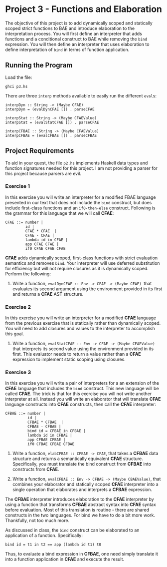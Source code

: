 # Project 3 - Functions and Elaboration
The objective of this project is to add dynamically scoped and statically scoped strict functions to BAE and introduce elaboration to the interpretation process. You will first define an interpreter that adds functions and a conditional construct to BAE while removing the `bind` expression. You will then define an interpreter that uses elaboration to define interpretation of `bind` in terms of function application.


## Running the Program

Load the file:
```
ghci p3.hs
```

There are three `interp` methods available to easily run the different `eval`s:

```
interpDyn :: String -> (Maybe CFAE)
interpDyn = (evalDynCFAE []) . parseCFAE
```
```
interpStat :: String -> (Maybe CFAEValue)
interpStat = (evalStatCFAE []) . parseCFAE
```
```
interpCFBAE :: String -> (Maybe CFAEValue)
interpCFBAE = (evalCFBAE []) . parseCFBAE
```



## Project Requirements

To aid in your quest, the file `p2.hs` implements Haskell data types and function signatures needed for this project. I am not providing a parser for this project because parsers are evil.

### Exercise 1
In this exercise you will write an interpreter for a modified FBAE language presented in our text that does not include the `bind` construct, but does include first-class functions and an `if0-then-else` construct. Following is the grammar for this language that we will call **CFAE**:

```
CFAE ::= number |
         id |
         CFAE * CFAE  |
         CFAE - CFAE |
         lambda id in CFAE |
         app CFAE CFAE |
         if0 CFAE CFAE CFAE
```

**CFAE** adds dynamically scoped, first-class functions with strict evaluation semantics and removes `bind`. Your interpreter will use deferred substitution for efficiency but will not require closures as it is dynamically scoped. Perform the following:

1. Write a function, `evalDynCFAE :: Env -> CFAE -> (Maybe CFAE) `that evaluates its second argument using the environment provided in its first and returns a **CFAE** AST structure.

### Exercise 2
In this exercise you will write an interpreter for a modified **CFAE** language from the previous exercise that is statically rather than dynamically scoped. You will need to add closures and values to the interpreter to accomplish this goal.

1. Write a function, `evalStatCFAE :: Env -> CFAE -> (Maybe CFAEValue)` that interprets its second value using the environment provided in its first. This evaluator needs to return a value rather than a **CFAE** expression to implement static scoping using closures.

### Exercise 3
In this exercise you will write a pair of interpreters for a an extension of the **CFAE** language that includes the `bind` construct. This new language will be called **CFAE**. The trick is that for this exercise you will not write another interpreter at all. Instead you will write an elaborator that will translate **CFAE** language constructs into **CFAE** constructs, then call the **CFAE** interpreter:

```
CFBAE ::= number |
          id |
          CFBAE * CFBAE  |
          CFBAE - CFBAE |
          bind id = CFBAE in CFBAE |
          lambda id in CFBAE |
          app CFBAE CFBAE |
          if0 CFBAE CFBAE CFBAE
```

1. Write a function, `elabCFBAE :: CFBAE -> CFAE`, that takes a **CFBAE** data structure and returns a semantically equivalent **CFAE** structure. Specifically, you must translate the bind construct from **CFBAE** into constructs from **CFAE**.

2. Write a function, `evalCFBAE :: Env -> CFBAE -> (Maybe CBAEValue)`, that combines your elaborator and statically scoped **CFAE** interpreter into a single operation that elaborates and interprets a **CFBAE** expression.

The **CFBAE** interpreter introduces elaboration to the **CFAE** interpreter by using a function that transforms **CFBAE** abstract syntax into **CFAE** syntax before evaluation. Most of this translation is routine - there are shared constructs in the two languages. For bind we have to do a bit more work. Thankfully, not too much more.

As discussed in class, the `bind` construct can be elaborated to an application of a function. Specifically:

```
bind id = t1 in t2 == app (lambda id t1) t0
```

Thus, to evaluate a bind expression in **CFBAE**, one need simply translate it into a function application in **CFAE** and execute the result.